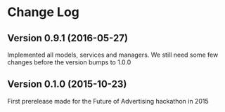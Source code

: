 # Change Log

## Version 0.9.1 (2016-05-27)
Implemented all models, services and managers.
We still need some few changes before the version bumps to 1.0.0

## Version 0.1.0 (2015-10-23)
First prerelease made for the Future of Advertising hackathon in 2015
